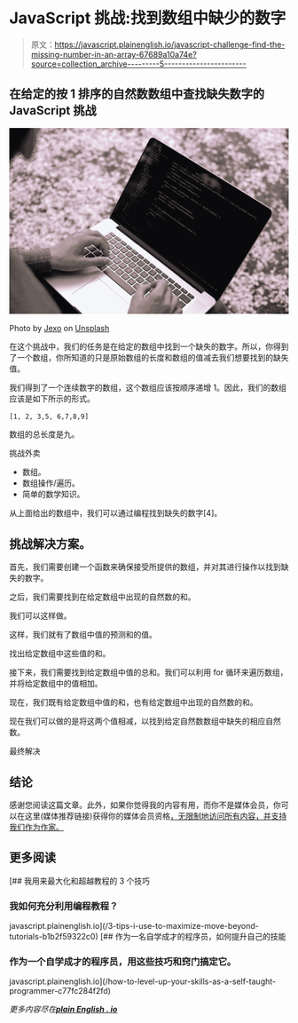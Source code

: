 # JavaScript 挑战:找到数组中缺少的数字

> 原文：<https://javascript.plainenglish.io/javascript-challenge-find-the-missing-number-in-an-array-67689a10a74e?source=collection_archive---------5----------------------->

## 在给定的按 1 排序的自然数数组中查找缺失数字的 JavaScript 挑战

![](img/07333222bd46280212642a1fbb248858.png)

Photo by [Jexo](https://unsplash.com/@jexo?utm_source=medium&utm_medium=referral) on [Unsplash](https://unsplash.com?utm_source=medium&utm_medium=referral)

在这个挑战中，我们的任务是在给定的数组中找到一个缺失的数字。所以，你得到了一个数组，你所知道的只是原始数组的长度和数组的值减去我们想要找到的缺失值。

我们得到了一个连续数字的数组，这个数组应该按顺序递增 1。因此，我们的数组应该是如下所示的形式。

```
[1, 2, 3,5, 6,7,8,9]
```

数组的总长度是九。

挑战外卖

*   数组。
*   数组操作/遍历。
*   简单的数学知识。

从上面给出的数组中，我们可以通过编程找到缺失的数字[4]。

## **挑战解决方案。**

首先，我们需要创建一个函数来确保接受所提供的数组，并对其进行操作以找到缺失的数字。

之后，我们需要找到在给定数组中出现的自然数的和。

我们可以这样做。

这样，我们就有了数组中值的预测和的值。

找出给定数组中这些值的和。

接下来，我们需要找到给定数组中值的总和。我们可以利用 for 循环来遍历数组，并将给定数组中的值相加。

现在，我们既有给定数组中值的和，也有给定数组中出现的自然数的和。

现在我们可以做的是将这两个值相减，以找到给定自然数数组中缺失的相应自然数。

最终解决

## 结论

感谢您阅读这篇文章。此外，如果你觉得我的内容有用，而你不是媒体会员，你可以在这里(媒体推荐链接)获得你的媒体会员资格[，无限制地访问所有内容，并支持我们作为作家。](https://amjohnphilip.medium.com/membership)

## 更多阅读

[](/3-tips-i-use-to-maximize-move-beyond-tutorials-b1b2f59322c0) [## 我用来最大化和超越教程的 3 个技巧

### 我如何充分利用编程教程？

javascript.plainenglish.io](/3-tips-i-use-to-maximize-move-beyond-tutorials-b1b2f59322c0) [](/how-to-level-up-your-skills-as-a-self-taught-programmer-c77fc284f2fd) [## 作为一名自学成才的程序员，如何提升自己的技能

### 作为一个自学成才的程序员，用这些技巧和窍门搞定它。

javascript.plainenglish.io](/how-to-level-up-your-skills-as-a-self-taught-programmer-c77fc284f2fd) 

*更多内容尽在*[***plain English . io***](http://plainenglish.io/)